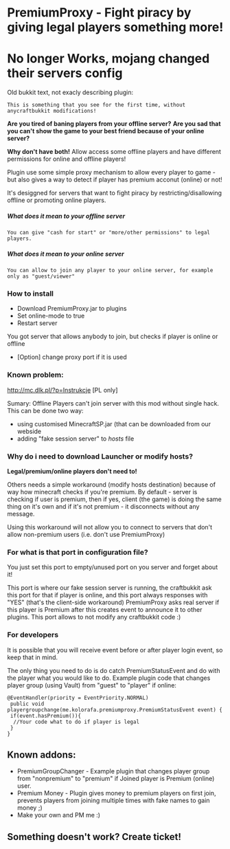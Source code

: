 # PremiumProxy - Fight piracy by giving legal players something more!

# No longer Works, mojang changed their servers config

Old bukkit text, not exacly describing plugin:

    This is something that you see for the first time, without anycraftbukkit modifications!

**Are you tired of baning players from your offline server?**
**Are you sad that you can't show the game to your best friend because of your online server?**

**Why don't have both!** Allow access some offline players and have different permissions for online and offline players!

Plugin use some simple proxy mechanism to allow every player to game - but also gives a way to detect if player has premium acconut (online) or not!

It's desiggned for servers that want to fight piracy by restricting/disallowing offline or promoting online players.

##### What does it mean to your offline server

    You can give "cash for start" or "more/other permissions" to legal players.

##### What does it mean to your online server

    You can allow to join any player to your online server, for example only as "guest/viewer"

### How to install

- Download PremiumProxy.jar to plugins
- Set online-mode to true
- Restart server

You got server that allows anybody to join, but checks if player is online or offline

- [Option] change proxy port if it is used

### Known problem:

http://mc.dlk.pl/?p=Instrukcje [PL only]

Sumary: Offline Players can't join server with this mod without single hack. This can be done two way:
- using customised MinecraftSP.jar (that can be downloaded from our webside
- adding "fake session server" to *hosts* file

### Why do i need to download Launcher or modify hosts?

**Legal/premium/online players don't need to!**

Others needs a simple workaround (modify hosts destination) because of way how minecraft checks if you're premium. 
By default - server is checking if user is premium, then if yes, client (the game) is doing the same thing on it's own and if it's not premium - it disconnects without any message.

Using this workaround will not allow you to connect to servers that don't allow non-premium users (i.e. don't use PremiumProxy)

### For what is that port in configuration file?

You just set this port to empty/unused port on you server and forget about it!

This port is where our fake session server is running, the craftbukkit ask this port for that if player is online, and this port always responses with "YES" (that's the client-side workaround) PremiumProxy asks real server if this player is Premium after this creates event to announce it to other plugins. This port allows to not modify any craftbukkit code :)

### For developers

It is possible that you will receive event before or after player login event, so keep that in mind.

The only thing you need to do is do catch PremiumStatusEvent and do with the player what you would like to do.
Example plugin code that changes player group (using Vault) from "guest" to "player" if online:

    @EventHandler(priority = EventPriority.NORMAL)
     public void playergroupchange(me.kolorafa.premiumproxy.PremiumStatusEvent event) {
     if(event.hasPremium()){
      //Your code what to do if player is legal
     }
    }


## Known addons:

- PremiumGroupChanger - Example plugin that changes player group from "nonpremium" to "premium" if Joined player is Premium (online) user.
- Premium Money - Plugin gives money to premium players on first join, prevents players from joining multiple times with fake names to gain money ;)
- Make your own and PM me :)

## Something doesn't work? Create ticket!
